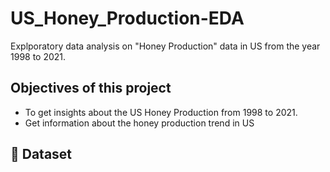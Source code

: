 # US_Honey_Production-EDA
Explporatory data analysis on "Honey Production" data in US from the year 1998 to 2021.
## Objectives of this project
- To get insights about the US Honey Production from 1998 to 2021.
- Get information about the honey production trend in US

## :large_blue_diamond: Dataset
